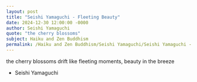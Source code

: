 ```yaml
---
layout: post
title: "Seishi Yamaguchi - Fleeting Beauty"
date: 2024-12-30 12:00:00 -0000
author: Seishi Yamaguchi
quote: "the cherry blossoms"
subject: Haiku and Zen Buddhism
permalink: /Haiku and Zen Buddhism/Seishi Yamaguchi/Seishi Yamaguchi - Fleeting Beauty
---
```


the cherry blossoms
drift like fleeting moments,
beauty in the breeze

- Seishi Yamaguchi
